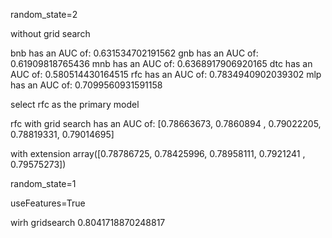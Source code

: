 random_state=2

without grid search

bnb has an AUC of: 0.631534702191562
gnb has an AUC of: 0.61909818765436
mnb has an AUC of: 0.6368917906920165
dtc has an AUC of: 0.580514430164515
rfc has an AUC of: 0.7834940902039302
mlp has an AUC of: 0.7099560931591158

select rfc as the primary model

rfc with grid search has an AUC of: 
[0.78663673, 0.7860894 , 0.79022205, 0.78819331, 0.79014695]


with extension
array([0.78786725, 0.78425996, 0.78958111, 0.7921241 , 0.79575273])


random_state=1

useFeatures=True

wirh gridsearch
0.8041718870248817
